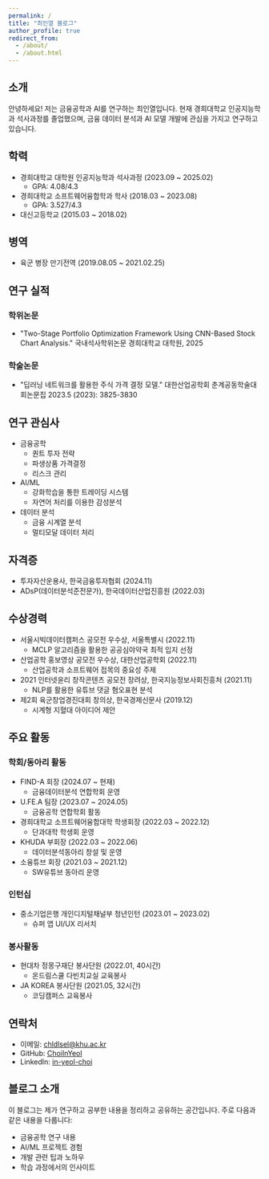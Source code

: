```yaml
---
permalink: /
title: "최인열 블로그"
author_profile: true
redirect_from: 
  - /about/
  - /about.html
---
```


## 소개

안녕하세요! 저는 금융공학과 AI를 연구하는 최인열입니다.
현재 경희대학교 인공지능학과 석사과정를 졸업했으며, 금융 데이터 분석과 AI 모델 개발에 관심을 가지고 연구하고 있습니다.

## 학력

* 경희대학교 대학원 인공지능학과 석사과정 (2023.09 ~ 2025.02)
  * GPA: 4.08/4.3
* 경희대학교 소프트웨어융합학과 학사 (2018.03 ~ 2023.08)
  * GPA: 3.527/4.3
* 대신고등학교 (2015.03 ~ 2018.02)

## 병역

* 육군 병장 만기전역 (2019.08.05 ~ 2021.02.25)

## 연구 실적

### 학위논문
* "Two-Stage Portfolio Optimization Framework Using CNN-Based Stock Chart Analysis." 국내석사학위논문 경희대학교 대학원, 2025

### 학술논문
* "딥러닝 네트워크를 활용한 주식 가격 결정 모델." 대한산업공학회 춘계공동학술대회논문집 2023.5 (2023): 3825-3830

## 연구 관심사

* 금융공학
  * 퀀트 투자 전략
  * 파생상품 가격결정
  * 리스크 관리
* AI/ML
  * 강화학습을 통한 트레이딩 시스템
  * 자연어 처리를 이용한 감성분석
* 데이터 분석
  * 금융 시계열 분석
  * 멀티모달 데이터 처리

## 자격증

* 투자자산운용사, 한국금융투자협회 (2024.11)
* ADsP(데이터분석준전문가), 한국데이터산업진흥원 (2022.03)

## 수상경력

* 서울시빅데이터캠퍼스 공모전 우수상, 서울특별시 (2022.11)
  * MCLP 알고리즘을 활용한 공공심야약국 최적 입지 선정
* 산업공학 홍보영상 공모전 우수상, 대한산업공학회 (2022.11)
  * 산업공학과 소프트웨어 접목의 중요성 주제
* 2021 인터넷윤리 창작콘텐츠 공모전 장려상, 한국지능정보사회진흥처 (2021.11)
  * NLP를 활용한 유튜브 댓글 혐오표현 분석
* 제2회 육군창업경진대회 창의상, 한국경제신문사 (2019.12)
  * 시계형 지혈대 아이디어 제안

## 주요 활동

### 학회/동아리 활동
* FIND-A 회장 (2024.07 ~ 현재)
  * 금융데이터분석 연합학회 운영
* U.FE.A 팀장 (2023.07 ~ 2024.05)
  * 금융공학 연합학회 활동
* 경희대학교 소프트웨어융합대학 학생회장 (2022.03 ~ 2022.12)
  * 단과대학 학생회 운영
* KHUDA 부회장 (2022.03 ~ 2022.06)
  * 데이터분석동아리 창설 및 운영
* 소융튜브 회장 (2021.03 ~ 2021.12)
  * SW유튜브 동아리 운영

### 인턴십
* 중소기업은행 개인디지털채널부 청년인턴 (2023.01 ~ 2023.02)
  * 슈퍼 앱 UI/UX 리서치

### 봉사활동
* 현대차 정몽구재단 봉사단원 (2022.01, 40시간)
  * 온드림스쿨 다빈치교실 교육봉사
* JA KOREA 봉사단원 (2021.05, 32시간)
  * 코딩캠퍼스 교육봉사

## 연락처

* 이메일: chldlsel@khu.ac.kr
* GitHub: [ChoiInYeol](https://github.com/ChoiInYeol)
* LinkedIn: [in-yeol-choi](https://www.linkedin.com/in/in-yeol-choi)

## 블로그 소개

이 블로그는 제가 연구하고 공부한 내용을 정리하고 공유하는 공간입니다. 주로 다음과 같은 내용을 다룹니다:

* 금융공학 연구 내용
* AI/ML 프로젝트 경험
* 개발 관련 팁과 노하우
* 학습 과정에서의 인사이트
